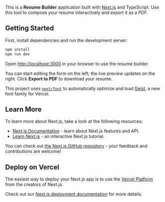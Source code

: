 This is a **Resume Builder** application built with [Next.js](https://nextjs.org) and TypeScript.
Use this tool to compose your resume interactively and export it as a PDF.

## Getting Started

First, install dependencies and run the development server:

```bash
npm install
npm run dev
```

Open [http://localhost:3000](http://localhost:3000) in your browser to use the resume builder.

You can start editing the form on the left; the live preview updates on the right. Click **Export to PDF** to download your resume.

This project uses [`next/font`](https://nextjs.org/docs/app/building-your-application/optimizing/fonts) to automatically optimize and load [Geist](https://vercel.com/font), a new font family for Vercel.

## Learn More

To learn more about Next.js, take a look at the following resources:

- [Next.js Documentation](https://nextjs.org/docs) - learn about Next.js features and API.
- [Learn Next.js](https://nextjs.org/learn) - an interactive Next.js tutorial.

You can check out [the Next.js GitHub repository](https://github.com/vercel/next.js) - your feedback and contributions are welcome!

## Deploy on Vercel

The easiest way to deploy your Next.js app is to use the [Vercel Platform](https://vercel.com/new?utm_medium=default-template&filter=next.js&utm_source=create-next-app&utm_campaign=create-next-app-readme) from the creators of Next.js.

Check out our [Next.js deployment documentation](https://nextjs.org/docs/app/building-your-application/deploying) for more details.
